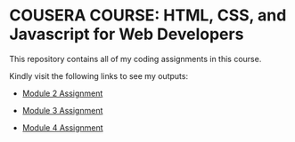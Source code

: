 # COUSERA COURSE: HTML, CSS, and Javascript for Web Developers

This repository contains all of my coding assignments in this course. 

Kindly visit the following links to see my outputs:
* [Module 2 Assignment](https://jeorgealexene.github.io/HTML-CSS-Javascript-for-Web-Developers/module2-solution/)

* [Module 3 Assignment](https://jeorgealexene.github.io/HTML-CSS-Javascript-for-Web-Developers/module3-solution/)

* [Module 4 Assignment](https://jeorgealexene.github.io/HTML-CSS-Javascript-for-Web-Developers/module4-solution/)
